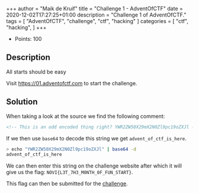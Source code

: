 +++
author = "Maik de Kruif"
title = "Challenge 1 - AdventOfCTF"
date = 2020-12-02T17:27:25+01:00
description = "Challenge 1 of AdventOfCTF."
tags = [
    "AdventOfCTF",
    "challenge",
    "ctf",
    "hacking"
]
categories = [
    "ctf",
    "hacking",
]
+++

- Points: 100

## Description

All starts should be easy

Visit <https://01.adventofctf.com> to start the challenge.

## Solution

When taking a look at the source we find the following comment:

```html
<!-- This is an odd encoded thing right? YWR2ZW50X29mX2N0Zl9pc19oZXJl -->
```

If we then use `base64` to decode this string we get `advent_of_ctf_is_here`.

```bash
> echo "YWR2ZW50X29mX2N0Zl9pc19oZXJl" | base64 -d
advent_of_ctf_is_here
```

We can then enter this string on the challenge website after which it will give us the flag: `NOVI{L3T_7H3_M0NTH_0F_FUN_START}`.

This flag can then be submitted for the [challenge](https://ctfd.adventofctf.com/challenges#1-2).
